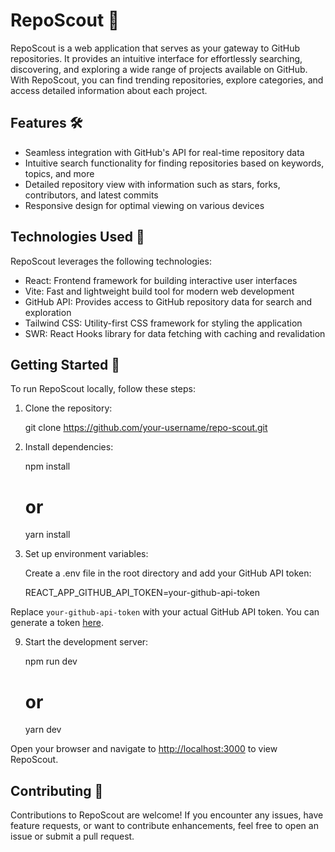 RepoScout 🚀
============

RepoScout is a web application that serves as your gateway to GitHub repositories. It provides an intuitive interface for effortlessly searching, discovering, and exploring a wide range of projects available on GitHub. With RepoScout, you can find trending repositories, explore categories, and access detailed information about each project.

Features 🛠️
------------

*   Seamless integration with GitHub's API for real-time repository data
*   Intuitive search functionality for finding repositories based on keywords, topics, and more
*   Detailed repository view with information such as stars, forks, contributors, and latest commits
*   Responsive design for optimal viewing on various devices

Technologies Used 🤖
--------------------

RepoScout leverages the following technologies:

*   React: Frontend framework for building interactive user interfaces
*   Vite: Fast and lightweight build tool for modern web development
*   GitHub API: Provides access to GitHub repository data for search and exploration
*   Tailwind CSS: Utility-first CSS framework for styling the application
*   SWR: React Hooks library for data fetching with caching and revalidation

Getting Started 🚀
------------------

To run RepoScout locally, follow these steps:

1.  Clone the repository:

    git clone https://github.com/your-username/repo-scout.git

3.  Install dependencies:

    npm install
    # or
    yarn install

5.  Set up environment variables:

    Create a .env file in the root directory and add your GitHub API token:

    REACT_APP_GITHUB_API_TOKEN=your-github-api-token

Replace `your-github-api-token` with your actual GitHub API token. You can generate a token [here](https://github.com/settings/tokens).

9.  Start the development server:

    npm run dev
    # or
    yarn dev

Open your browser and navigate to [http://localhost:3000](http://localhost:3000) to view RepoScout.

Contributing 🤝
---------------

Contributions to RepoScout are welcome! If you encounter any issues, have feature requests, or want to contribute enhancements, feel free to open an issue or submit a pull request.

